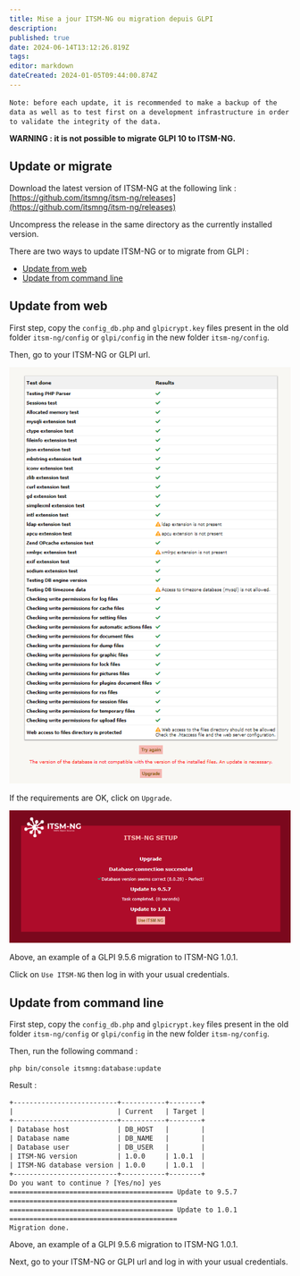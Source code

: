 ```yaml
---
title: Mise a jour ITSM-NG ou migration depuis GLPI
description: 
published: true
date: 2024-06-14T13:12:26.819Z
tags: 
editor: markdown
dateCreated: 2024-01-05T09:44:00.874Z
---
```


`Note: before each update, it is recommended to make a backup of the data as well as to test first on a development infrastructure in order to validate the integrity of the data.`

**WARNING : it is not possible to migrate GLPI 10 to ITSM-NG.**

## Update or migrate

Download the latest version of ITSM-NG at the following link : [https://github.com/itsmng/itsm-ng/releases](https://github.com/itsmng/itsm-ng/releases)

Uncompress the release in the same directory as the currently installed version.

There are two ways to update ITSM-NG or to migrate from GLPI :

* [Update from web](#update-from-web)
* [Update from command line](#update-from-command-line)

## Update from web

First step, copy the `config_db.php` and `glpicrypt.key` files present in the old folder `itsm-ng/config` or `glpi/config` in the new folder `itsm-ng/config`.

Then, go to your ITSM-NG or GLPI url.

![Check requirements](/files/img/update/update_config_already_here.png)

If the requirements are OK, click on `Upgrade`.

![Update database](/files/img/update/update_database.png)

Above, an example of a GLPI 9.5.6 migration to ITSM-NG 1.0.1.

Click on `Use ITSM-NG` then log in with your usual credentials. 

## Update from command line

First step, copy the `config_db.php` and `glpicrypt.key` files present in the old folder `itsm-ng/config` or `glpi/config` in the new folder `itsm-ng/config`.

Then, run the following command :

    php bin/console itsmng:database:update

Result :

    +--------------------------+-----------+--------+
    |                          | Current   | Target |
    +--------------------------+-----------+--------+
    | Database host            | DB_HOST   |        |
    | Database name            | DB_NAME   |        |
    | Database user            | DB_USER   |        |
    | ITSM-NG version          | 1.0.0     | 1.0.1  |
    | ITSM-NG database version | 1.0.0     | 1.0.1  |
    +--------------------------+-----------+--------+
    Do you want to continue ? [Yes/no] yes
    ========================================= Update to 9.5.7 ==========================================
    ========================================= Update to 1.0.1 ==========================================
    Migration done.

Above, an example of a GLPI 9.5.6 migration to ITSM-NG 1.0.1.

Next, go to your ITSM-NG or GLPI url and log in with your usual credentials. 